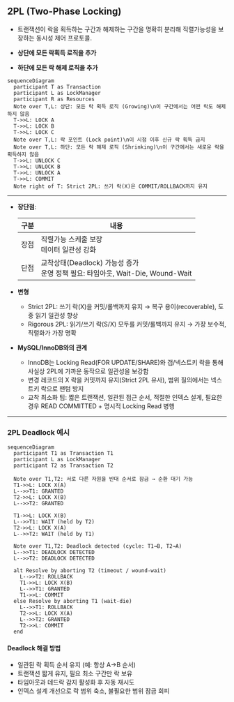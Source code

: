 ## 2PL (Two-Phase Locking)

-   트랜잭션이 락을 획득하는 구간과 해제하는 구간을 명확히 분리해 직렬가능성을 보장하는 동시성 제어 프로토콜.

-   **상단에 모든 락획득 로직을 추가**
-   **하단에 모든 락 해제 로직을 추가**

```mermaid
sequenceDiagram
  participant T as Transaction
  participant L as LockManager
  participant R as Resources
  Note over T,L: 상단: 모든 락 획득 로직 (Growing)\n이 구간에서는 어떤 락도 해제하지 않음
  T->>L: LOCK A
  T->>L: LOCK B
  T->>L: LOCK C
  Note over T,L: 락 포인트 (Lock point)\n이 시점 이후 신규 락 획득 금지
  Note over T,L: 하단: 모든 락 해제 로직 (Shrinking)\n이 구간에서는 새로운 락을 획득하지 않음
  T->>L: UNLOCK C
  T->>L: UNLOCK B
  T->>L: UNLOCK A
  T->>L: COMMIT
  Note right of T: Strict 2PL: 쓰기 락(X)은 COMMIT/ROLLBACK까지 유지
```

---

-   **장단점**:

    | 구분 | 내용                                                                              |
    | ---- | --------------------------------------------------------------------------------- |
    | 장점 | 직렬가능 스케줄 보장<br/>데이터 일관성 강화                                       |
    | 단점 | 교착상태(Deadlock) 가능성 증가<br/>운영 정책 필요: 타임아웃, Wait-Die, Wound-Wait |

-   **변형**

    -   Strict 2PL: 쓰기 락(X)을 커밋/롤백까지 유지 → 복구 용이(recoverable), 도중 읽기 일관성 향상
    -   Rigorous 2PL: 읽기/쓰기 락(S/X) 모두를 커밋/롤백까지 유지 → 가장 보수적, 직렬화가 가장 명확

-   **MySQL/InnoDB와의 관계**
    -   InnoDB는 Locking Read(FOR UPDATE/SHARE)와 갭/넥스트키 락을 통해 사실상 2PL에 가까운 동작으로 일관성을 보강함
    -   변경 레코드의 X 락을 커밋까지 유지(Strict 2PL 유사), 범위 질의에서는 넥스트키 락으로 팬텀 방지
    -   교착 최소화 팁: 짧은 트랜잭션, 일관된 접근 순서, 적절한 인덱스 설계, 필요한 경우 READ COMMITTED + 명시적 Locking Read 병행

---

### 2PL Deadlock 예시

```mermaid
sequenceDiagram
  participant T1 as Transaction T1
  participant L as LockManager
  participant T2 as Transaction T2

  Note over T1,T2: 서로 다른 자원을 반대 순서로 잠금 → 순환 대기 가능
  T1->>L: LOCK X(A)
  L-->>T1: GRANTED
  T2->>L: LOCK X(B)
  L-->>T2: GRANTED

  T1->>L: LOCK X(B)
  L-->>T1: WAIT (held by T2)
  T2->>L: LOCK X(A)
  L-->>T2: WAIT (held by T1)

  Note over T1,T2: Deadlock detected (cycle: T1→B, T2→A)
  L-->>T1: DEADLOCK DETECTED
  L-->>T2: DEADLOCK DETECTED

  alt Resolve by aborting T2 (timeout / wound-wait)
    L-->>T2: ROLLBACK
    T1->>L: LOCK X(B)
    L-->>T1: GRANTED
    T1->>L: COMMIT
  else Resolve by aborting T1 (wait-die)
    L-->>T1: ROLLBACK
    T2->>L: LOCK X(A)
    L-->>T2: GRANTED
    T2->>L: COMMIT
  end
```

#### Deadlock 해결 방법

-   일관된 락 획득 순서 유지 (예: 항상 A→B 순서)
-   트랜잭션 짧게 유지, 필요 최소 구간만 락 보유
-   타임아웃과 데드락 감지 활성화 후 자동 재시도
-   인덱스 설계 개선으로 락 범위 축소, 불필요한 범위 잠금 회피
